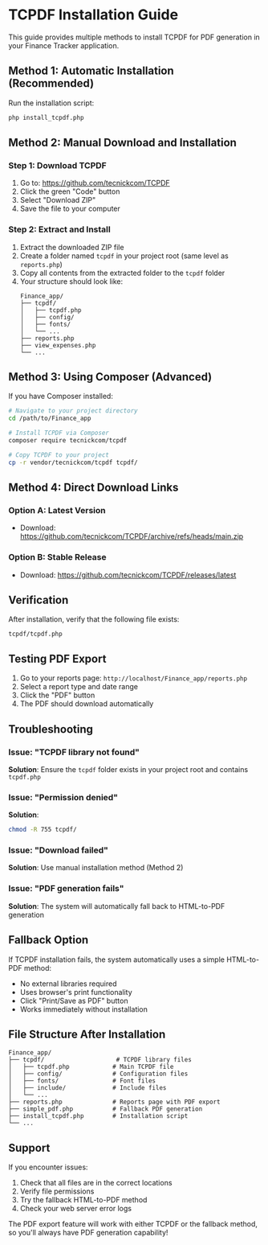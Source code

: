 # TCPDF Installation Guide

This guide provides multiple methods to install TCPDF for PDF generation in your Finance Tracker application.

## Method 1: Automatic Installation (Recommended)

Run the installation script:
```bash
php install_tcpdf.php
```

## Method 2: Manual Download and Installation

### Step 1: Download TCPDF
1. Go to: https://github.com/tecnickcom/TCPDF
2. Click the green "Code" button
3. Select "Download ZIP"
4. Save the file to your computer

### Step 2: Extract and Install
1. Extract the downloaded ZIP file
2. Create a folder named `tcpdf` in your project root (same level as `reports.php`)
3. Copy all contents from the extracted folder to the `tcpdf` folder
4. Your structure should look like:
   ```
   Finance_app/
   ├── tcpdf/
   │   ├── tcpdf.php
   │   ├── config/
   │   ├── fonts/
   │   └── ...
   ├── reports.php
   ├── view_expenses.php
   └── ...
   ```

## Method 3: Using Composer (Advanced)

If you have Composer installed:

```bash
# Navigate to your project directory
cd /path/to/Finance_app

# Install TCPDF via Composer
composer require tecnickcom/tcpdf

# Copy TCPDF to your project
cp -r vendor/tecnickcom/tcpdf tcpdf/
```

## Method 4: Direct Download Links

### Option A: Latest Version
- Download: https://github.com/tecnickcom/TCPDF/archive/refs/heads/main.zip

### Option B: Stable Release
- Download: https://github.com/tecnickcom/TCPDF/releases/latest

## Verification

After installation, verify that the following file exists:
```
tcpdf/tcpdf.php
```

## Testing PDF Export

1. Go to your reports page: `http://localhost/Finance_app/reports.php`
2. Select a report type and date range
3. Click the "PDF" button
4. The PDF should download automatically

## Troubleshooting

### Issue: "TCPDF library not found"
**Solution**: Ensure the `tcpdf` folder exists in your project root and contains `tcpdf.php`

### Issue: "Permission denied"
**Solution**: 
```bash
chmod -R 755 tcpdf/
```

### Issue: "Download failed"
**Solution**: Use manual installation method (Method 2)

### Issue: "PDF generation fails"
**Solution**: The system will automatically fall back to HTML-to-PDF generation

## Fallback Option

If TCPDF installation fails, the system automatically uses a simple HTML-to-PDF method:
- No external libraries required
- Uses browser's print functionality
- Click "Print/Save as PDF" button
- Works immediately without installation

## File Structure After Installation

```
Finance_app/
├── tcpdf/                    # TCPDF library files
│   ├── tcpdf.php            # Main TCPDF file
│   ├── config/              # Configuration files
│   ├── fonts/               # Font files
│   ├── include/             # Include files
│   └── ...
├── reports.php              # Reports page with PDF export
├── simple_pdf.php           # Fallback PDF generation
├── install_tcpdf.php        # Installation script
└── ...
```

## Support

If you encounter issues:
1. Check that all files are in the correct locations
2. Verify file permissions
3. Try the fallback HTML-to-PDF method
4. Check your web server error logs

The PDF export feature will work with either TCPDF or the fallback method, so you'll always have PDF generation capability! 